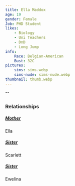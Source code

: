 ```yaml
---
title: Ella Maddox
age: 19
gender: Female
Job: PHD Student
likes: 
    - Biology
    - Uni Teachers
    - DnD
    - Long Jump
info:
    Race: Belgian-American
    Bust: 32C
pictures:
    sims: sims.webp
    sims-nude: sims-nude.webp
thumbnail: thumb.webp
---
```


""



### Relationships

##### [Mother](/characters/Amy-Maddox)

Ella

##### [Sister](/characters/Scarlett-Maddox)

Scarlett

##### [Sister](/characters/Ewelina-Maddox)

Ewelina